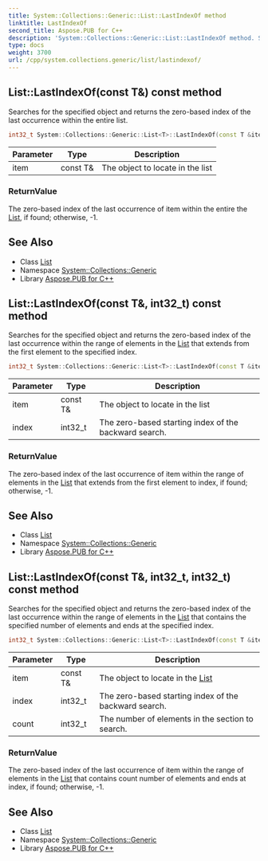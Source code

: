 ```yaml
---
title: System::Collections::Generic::List::LastIndexOf method
linktitle: LastIndexOf
second_title: Aspose.PUB for C++
description: 'System::Collections::Generic::List::LastIndexOf method. Searches for the specified object and returns the zero-based index of the last occurrence within the entire list in C++.'
type: docs
weight: 3700
url: /cpp/system.collections.generic/list/lastindexof/
---
```

## List::LastIndexOf(const T\&) const method


Searches for the specified object and returns the zero-based index of the last occurrence within the entire list.

```cpp
int32_t System::Collections::Generic::List<T>::LastIndexOf(const T &item) const
```


| Parameter | Type | Description |
| --- | --- | --- |
| item | const T\& | The object to locate in the list |

### ReturnValue

The zero-based index of the last occurrence of item within the entire the [List](../), if found; otherwise, -1.

## See Also

* Class [List](../)
* Namespace [System::Collections::Generic](../../)
* Library [Aspose.PUB for C++](../../../)
## List::LastIndexOf(const T\&, int32_t) const method


Searches for the specified object and returns the zero-based index of the last occurrence within the range of elements in the [List](../) that extends from the first element to the specified index.

```cpp
int32_t System::Collections::Generic::List<T>::LastIndexOf(const T &item, int32_t index) const
```


| Parameter | Type | Description |
| --- | --- | --- |
| item | const T\& | The object to locate in the list |
| index | int32_t | The zero-based starting index of the backward search. |

### ReturnValue

The zero-based index of the last occurrence of item within the range of elements in the [List](../) that extends from the first element to index, if found; otherwise, -1.

## See Also

* Class [List](../)
* Namespace [System::Collections::Generic](../../)
* Library [Aspose.PUB for C++](../../../)
## List::LastIndexOf(const T\&, int32_t, int32_t) const method


Searches for the specified object and returns the zero-based index of the last occurrence within the range of elements in the [List](../) that contains the specified number of elements and ends at the specified index.

```cpp
int32_t System::Collections::Generic::List<T>::LastIndexOf(const T &item, int32_t index, int32_t count) const
```


| Parameter | Type | Description |
| --- | --- | --- |
| item | const T\& | The object to locate in the [List](../) |
| index | int32_t | The zero-based starting index of the backward search. |
| count | int32_t | The number of elements in the section to search. |

### ReturnValue

The zero-based index of the last occurrence of item within the range of elements in the [List](../) that contains count number of elements and ends at index, if found; otherwise, -1.

## See Also

* Class [List](../)
* Namespace [System::Collections::Generic](../../)
* Library [Aspose.PUB for C++](../../../)
